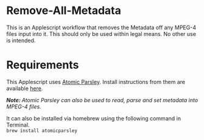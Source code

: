 # Remove-All-Metadata
This is an Applescript workflow that removes the Metadata off any MPEG-4 files input into it. This should only be used within legal means. No other use is intended.

# Requirements
This Applescript uses <a target="_blank" href="https://github.com/wez/atomicparsley">Atomic Parsley</a>. Install instructions from them are available <a target="_blank" href="https://github.com/wez/atomicparsley/blob/master/README.txt">here</a>. 

<i><b>Note: </b> Atomic Parsley can also be used to read, parse and set metadata into MPEG-4 files.</i>

It can also be installed via homebrew using the following command in Terminal. <br>
<code>brew install atomicparsley</code>
